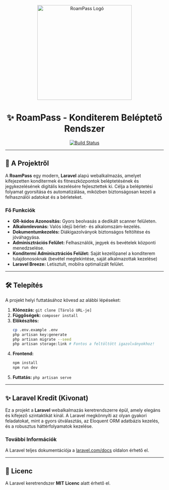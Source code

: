 <p align="center">
    <img src="images/logo.png" width="300" alt="RoamPass Logó">
</p>

<h1 align="center">✨ RoamPass - Konditerem Beléptető Rendszer</h1>

<p align="center">
<a href="https://github.com/laravel/framework/actions"><img src="https://github.com/laravel/framework/workflows/tests/badge.svg" alt="Build Status"></a>
</p>

---

## 🚀 A Projektről

A **RoamPass** egy modern, **Laravel** alapú webalkalmazás, amelyet kifejezetten konditermek és fitneszközpontok beléptetésének és jegykezelésének digitális kezelésére fejlesztettek ki. Célja a beléptetési folyamat gyorsítása és automatizálása, miközben biztonságosan kezeli a felhasználói adatokat és a bérleteket.

### Fő Funkciók

* **QR-kódos Azonosítás:** Gyors beolvasás a dedikált scanner felületen.
* **Alkalomlevonás:** Valós idejű bérlet- és alkalomszám-kezelés.
* **Dokumentumkezelés:** Diákigazolványok biztonságos feltöltése és jóváhagyása.
* **Adminisztrációs Felület:** Felhasználók, jegyek és bevételek központi menedzselése.
* **Konditermi Adminisztrációs Felület:** Saját kezelőpanel a konditerem tulajdonosoknak (bevétel megtekintése, saját alkalmazottak kezelése)
* **Laravel Breeze:** Letisztult, mobilra optimalizált felület.

---

## 🛠️ Telepítés

A projekt helyi futtatásához kövesd az alábbi lépéseket:

1.  **Klónozás:** `git clone [Tároló URL-je]`
2.  **Függőségek:** `composer install`
3.  **Előkészítés:**
    ```bash
    cp .env.example .env
    php artisan key:generate
    php artisan migrate --seed
    php artisan storage:link # Fontos a feltöltött igazolványokhoz!
    ```
4.  **Frontend:**
    ```bash
    npm install
    npm run dev
    ```
5.  **Futtatás:** `php artisan serve`

---

## ✨ Laravel Kredit (Kivonat)

Ez a projekt a **Laravel** webalkalmazás keretrendszerre épül, amely elegáns és kifejező szintaktikát kínál. A Laravel megkönnyíti az olyan gyakori feladatokat, mint a gyors útválasztás, az Eloquent ORM adatbázis kezelés, és a robusztus háttérfolyamatok kezelése.

### További Információk

A Laravel teljes dokumentációja a [laravel.com/docs](https://laravel.com/docs) oldalon érhető el.

---

## 📜 Licenc

A Laravel keretrendszer **MIT Licenc** alatt érhető el.
